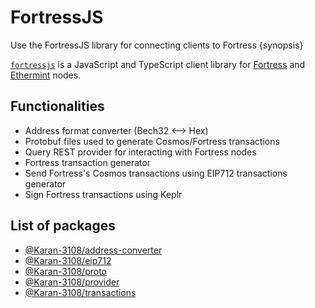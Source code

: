 <!--
order: 1
-->

# FortressJS

Use the FortressJS library for connecting clients to Fortress {synopsis}

[`fortressjs`](https://github.com/Karan-3108/fortressjs) is a JavaScript and TypeScript client library for [Fortress](https://github.com/Karan-3108/fortress) and [Ethermint](https://github.com/Karan-3108/ethermint) nodes.

## Functionalities

- Address format converter (Bech32 <--> Hex)
- Protobuf files used to generate Cosmos/Fortress transactions
- Query REST provider for interacting with Fortress nodes
- Fortress transaction generator
- Send Fortress's Cosmos transactions using EIP712 transactions generator
- Sign Fortress transactions using Keplr

## List of packages

- [@Karan-3108/address-converter](https://www.npmjs.com/package/@Karan-3108/address-converter)
- [@Karan-3108/eip712](https://www.npmjs.com/package/@Karan-3108/eip712)
- [@Karan-3108/proto](https://www.npmjs.com/package/@Karan-3108/proto)
- [@Karan-3108/provider](https://www.npmjs.com/package/@Karan-3108/provider)
- [@Karan-3108/transactions](https://www.npmjs.com/package/@Karan-3108/transactions)

